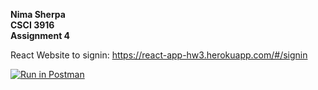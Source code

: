 **Nima Sherpa \
CSCI 3916\
Assignment 4**

React Website to signin: https://react-app-hw3.herokuapp.com/#/signin

[![Run in Postman](https://run.pstmn.io/button.svg)](https://app.getpostman.com/run-collection/81fb6e2d1bf83682c3ec?action=collection%2Fimport)
